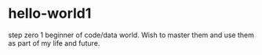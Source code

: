 # hello-world1
step zero 1
beginner of code/data world.  Wish to master them and use them as part of my life and future.
